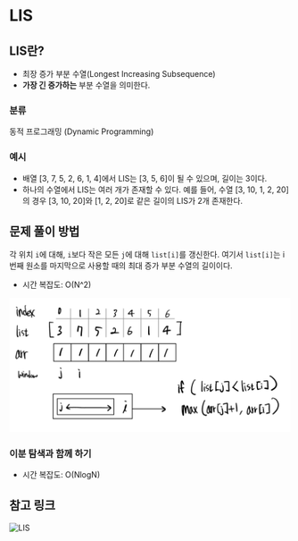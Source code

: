 # LIS

## LIS란?

- 최장 증가 부분 수열(Longest Increasing Subsequence)
- **가장 긴 증가하는** 부분 수열을 의미한다.

### 분류

동적 프로그래밍 (Dynamic Programming)

### 예시

- 배열 [3, 7, 5, 2, 6, 1, 4]에서 LIS는 [3, 5, 6]이 될 수 있으며, 길이는 3이다.
- 하나의 수열에서 LIS는 여러 개가 존재할 수 있다.
  예를 들어, 수열 [3, 10, 1, 2, 20]의 경우 [3, 10, 20]와 [1, 2, 20]로 같은 길이의 LIS가 2개 존재한다.

## 문제 풀이 방법

각 위치 `i`에 대해, `i`보다 작은 모든 `j`에 대해 `list[i]`를 갱신한다.
여기서 `list[i]`는 i번째 원소를 마지막으로 사용할 때의 최대 증가 부분 수열의 길이이다.

- 시간 복잡도: O(N^2)

![LIS](LIS.png)

### 이분 탐색과 함께 하기

- 시간 복잡도: O(NlogN)

## 참고 링크

![LIS](https://youtu.be/CE2b_-XfVDk?si=Ks9Jq7rBFC5hLtOH)
